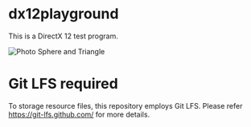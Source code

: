 # dx12playground
This is a DirectX 12 test program.

![Photo Sphere and Triangle](dx12_photo_sphere_and_triangle.jpg)

# Git LFS required
To storage resource files, this repository employs Git LFS.
Please refer https://git-lfs.github.com/ for more details.
